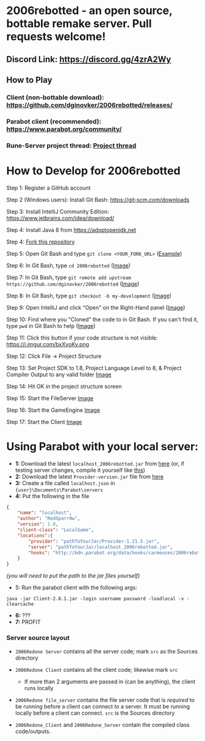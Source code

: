 # 2006rebotted - an open source, bottable remake server. Pull requests welcome!

## Discord Link: https://discord.gg/4zrA2Wy

## How to Play

### Client (non-bottable download): https://github.com/dginovker/2006rebotted/releases/
### Parabot client (recommended): https://www.parabot.org/community/
### Rune-Server project thread: [Project thread](https://www.rune-server.ee/runescape-development/rs2-server/projects/686444-2006rebotted-remake-server-will-allow-supply-creatable-bots.html)

# How to Develop for 2006rebotted

Step 1: Register a GitHub account

Step 2 (Windows users): Install Git Bash: https://git-scm.com/downloads

Step 3: Install IntelliJ Community Edition: https://www.jetbrains.com/idea/download/

Step 4: Install Java 8 from https://adoptopenjdk.net

Step 4: [Fork this repository](https://i.imgur.com/PoMTxZj.png)

Step 5: Open Git Bash and type `git clone <YOUR_FORK_URL>` ([Example](https://i.imgur.com/Hs1upNf.png)) 

Step 6: In Git Bash, type `cd 2006rebotted` ([Image](https://i.imgur.com/ePs3U2C.png))

Step 7: In Git Bash, type `git remote add upstream https://github.com/dginovker/2006rebotted` ([Image](https://i.imgur.com/4qYP9ve.png))

Step 8: In Git Bash, type `git checkout -b my-development` ([Image](https://i.imgur.com/4yHUsjc.png))

Step 9: Open IntelliJ and click "Open" on the Right-Hand panel ([Image](https://i.imgur.com/ApABBlm.png))

Step 10: Find where you "Cloned" the code to in Git Bash. If you can't find it, type `pwd` in Git Bash to help ([Image](https://i.imgur.com/YvVFtmW.png))

Step 11: Click this button if your code structure is not visible: https://i.imgur.com/bxXvoKv.png

Step 12: Click File -> Project Structure

Step 13: Set Project SDK to 1.8, Project Language Level to 8, & Project Compiler Output to any valid folder [Image](https://i.imgur.com/9PJDk0Q.png)

Step 14: Hit OK in the project structure screen 

Step 15: Start the FileServer [Image](https://i.imgur.com/moNKg9u.png)

Step 16: Start the GameEngine [Image](https://i.imgur.com/RTbMxmv.png)

Step 17: Start the Client [Image](https://i.imgur.com/dHTiU0I.png)


# Using Parabot with your local server:
- **1:** Download the latest `localhost_2006rebotted.jar` from [here](https://github.com/dginovker/2006rebotted/releases) (or, if testing server changes, compile it yourself like [this](https://i.imgur.com/uDrF0gl.png))
- **2:** Download the latest `Provider-version.jar` file from [here](http://v3.bdn.parabot.org/api/bot/download/default-provider?nightly=false)
- **3:** Create a file called `localhost.json` in `{user}\Documents\Parabot\servers`
- **4:** Put the following in the file
```json
{
    "name": "localhost",
    "author": "RedSparr0w",
    "version": 1.0,
    "client-class": "LocalGame",
    "locations":{
        "provider": "pathToYourJar/Provider-1.21.5.jar",
        "server": "pathToYourJar/localhost_2006rebotted.jar",
        "hooks": "http://bdn.parabot.org/data/hooks/carmeuses/2006rebotted_hooks.xml"
    }
}
```
_(you will need to put the path to the jar files yourself)_
- 5: Run the parabot client with the following args:
```fix
java -jar Client-2.8.1.jar -login username password -loadlocal -v -clearcache
```
- **6:** ???
- **7:** PROFIT

### Server source layout

- `2006Redone Server` contains all the server code; mark `src` as the Sources directory
- `2006Redone Client` contains all the client code; likewise mark `src`
  - If more than 2 arguments are passed in (can be anything), the client runs locally
- `2006Redone file_server` contains the file server code that is *required* to be running before a client can connect to a server. It must be running locally before a client can connect. `src` is the Sources directory

- `2006Redone_Client` and `2006Redone_Server` contain the compiled class code/outputs.
